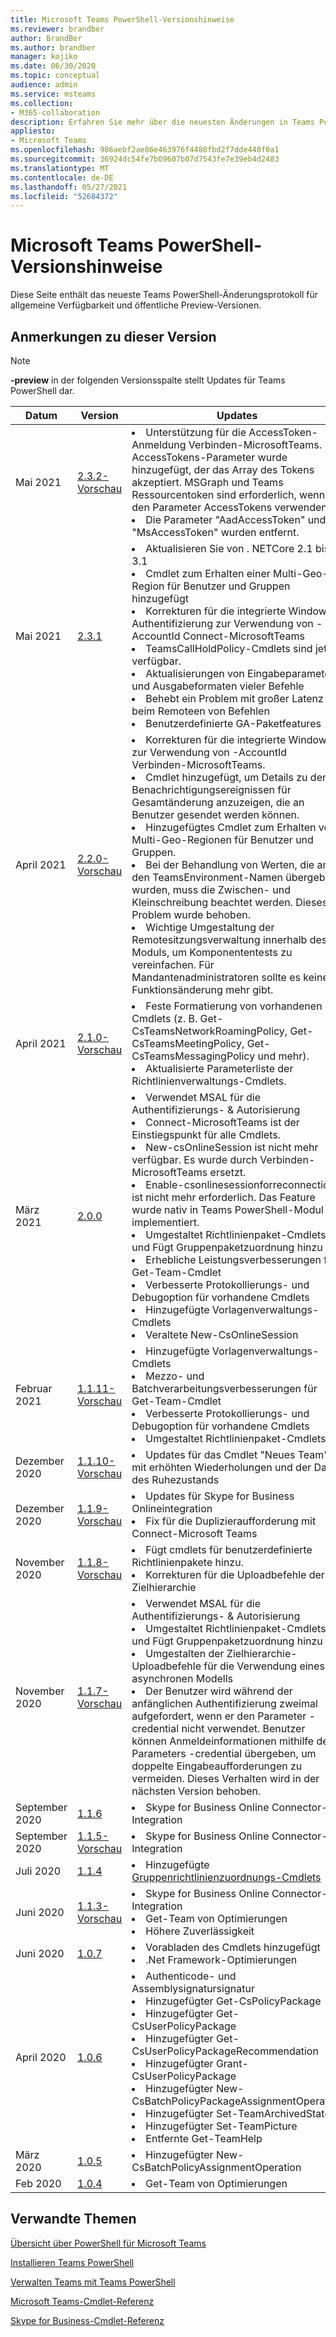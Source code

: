 ```yaml
---
title: Microsoft Teams PowerShell-Versionshinweise
ms.reviewer: brandber
author: BrandBer
ms.author: brandber
manager: kojiko
ms.date: 06/30/2020
ms.topic: conceptual
audience: admin
ms.service: msteams
ms.collection:
- M365-collaboration
description: Erfahren Sie mehr über die neuesten Änderungen in Teams PowerShell.
appliesto:
- Microsoft Teams
ms.openlocfilehash: 986aebf2ae86e463976f4480fbd2f7dde440f0a1
ms.sourcegitcommit: 36924dc54fe7b09607b07d7543fe7e39eb4d2483
ms.translationtype: MT
ms.contentlocale: de-DE
ms.lasthandoff: 05/27/2021
ms.locfileid: "52684372"
---
```

# <a name="microsoft-teams-powershell-release-notes"></a>Microsoft Teams PowerShell-Versionshinweise

Diese Seite enthält das neueste Teams PowerShell-Änderungsprotokoll für allgemeine Verfügbarkeit und öffentliche Preview-Versionen.

## <a name="release-notes"></a>Anmerkungen zu dieser Version

> [!NOTE]
> **-preview** in der folgenden Versionsspalte stellt Updates für Teams PowerShell dar.

| Datum | Version | Updates |
|------- | -------------------- | ------------------------------ |
| Mai 2021 | [2.3.2-Vorschau](https://www.powershellgallery.com/packages/MicrosoftTeams/2.3.2-preview) |<li>Unterstützung für die AccessToken-Anmeldung Verbinden-MicrosoftTeams. -AccessTokens-Parameter wurde hinzugefügt, der das Array des Tokens akzeptiert. MSGraph und Teams Ressourcentoken sind erforderlich, wenn sie den Parameter AccessTokens verwenden.</li><li>Die Parameter "AadAccessToken" und "MsAccessToken" wurden entfernt.</li>|
| Mai 2021 | [2.3.1](https://www.powershellgallery.com/packages/MicrosoftTeams/2.3.1) |<li>Aktualisieren Sie von . NETCore 2.1 bis 3.1</li><li>Cmdlet zum Erhalten einer Multi-Geo-Region für Benutzer und Gruppen hinzugefügt</li><li>Korrekturen für die integrierte Windows-Authentifizierung zur Verwendung von -AccountId Connect-MicrosoftTeams</li><li>TeamsCallHoldPolicy-Cmdlets sind jetzt verfügbar.</li><li>Aktualisierungen von Eingabeparametern und Ausgabeformaten vieler Befehle</li><li>Behebt ein Problem mit großer Latenz beim Remoteen von Befehlen</li><li>Benutzerdefinierte GA-Paketfeatures</li>|
| April 2021 | [2.2.0-Vorschau](https://www.powershellgallery.com/packages/MicrosoftTeams/2.2.0-preview) | <li>Korrekturen für die integrierte Windows zur Verwendung von -AccountId Verbinden-MicrosoftTeams.</li><li>Cmdlet hinzugefügt, um Details zu den Benachrichtigungsereignissen für Gesamtänderung anzuzeigen, die an Benutzer gesendet werden können.</li><li>Hinzugefügtes Cmdlet zum Erhalten von Multi-Geo-Regionen für Benutzer und Gruppen.</li><li>Bei der Behandlung von Werten, die an den TeamsEnvironment-Namen übergeben wurden, muss die Zwischen- und Kleinschreibung beachtet werden. Dieses Problem wurde behoben.</li><li>Wichtige Umgestaltung der Remotesitzungsverwaltung innerhalb des Moduls, um Komponententests zu vereinfachen. Für Mandantenadministratoren sollte es keine Funktionsänderung mehr gibt.</li>|
| April 2021 | [2.1.0-Vorschau](https://www.powershellgallery.com/packages/MicrosoftTeams/2.1.0-preview) | <li>Feste Formatierung von vorhandenen Cmdlets (z. B. Get-CsTeamsNetworkRoamingPolicy, Get-CsTeamsMeetingPolicy, Get-CsTeamsMessagingPolicy und mehr).</li><li>Aktualisierte Parameterliste der Richtlinienverwaltungs-Cmdlets.</li>|
| März 2021 | [2.0.0](https://www.powershellgallery.com/packages/MicrosoftTeams/2.0.0) | <li>Verwendet MSAL für die Authentifizierungs- & Autorisierung</li> <li>Connect-MicrosoftTeams ist der Einstiegspunkt für alle Cmdlets.</li><li>New-csOnlineSession ist nicht mehr verfügbar. Es wurde durch Verbinden-MicrosoftTeams ersetzt.</li><li>Enable-csonlinesessionforreconnection ist nicht mehr erforderlich. Das Feature wurde nativ in Teams PowerShell-Modul implementiert.</li> <li>Umgestaltet Richtlinienpaket-Cmdlets und Fügt Gruppenpaketzuordnung hinzu</li><li>Erhebliche Leistungsverbesserungen für Get-Team-Cmdlet</li> <li>Verbesserte Protokollierungs- und Debugoption für vorhandene Cmdlets </li> <li>Hinzugefügte Vorlagenverwaltungs-Cmdlets</li> <li>Veraltete New-CsOnlineSession</li>|
| Februar 2021 | [1.1.11-Vorschau](https://www.powershellgallery.com/packages/MicrosoftTeams/1.1.11-preview) | <li>Hinzugefügte Vorlagenverwaltungs-Cmdlets</li><li>Mezzo- und Batchverarbeitungsverbesserungen für Get-Team-Cmdlet</li> <li>Verbesserte Protokollierungs- und Debugoption für vorhandene Cmdlets </li> <li>Umgestaltet Richtlinienpaket-Cmdlets</li>|
| Dezember 2020 | [1.1.10-Vorschau](https://www.powershellgallery.com/packages/MicrosoftTeams/1.1.10-preview) | <li>Updates für das Cmdlet "Neues Team" mit erhöhten Wiederholungen und der Dauer des Ruhezustands</li>|
| Dezember 2020 | [1.1.9-Vorschau](https://www.powershellgallery.com/packages/MicrosoftTeams/1.1.9-preview) | <li>Updates für Skype for Business Onlineintegration</li><li>Fix für die Duplizieraufforderung mit Connect-Microsoft Teams</li>|
| November 2020 | [1.1.8-Vorschau](https://www.powershellgallery.com/packages/MicrosoftTeams/1.1.8-preview) | <li>Fügt cmdlets für benutzerdefinierte Richtlinienpakete hinzu.</li><li>Korrekturen für die Uploadbefehle der Zielhierarchie</li>|
| November 2020 | [1.1.7-Vorschau](https://www.powershellgallery.com/packages/MicrosoftTeams/1.1.7-preview) | <li>Verwendet MSAL für die Authentifizierungs- & Autorisierung</li><li>Umgestaltet Richtlinienpaket-Cmdlets und Fügt Gruppenpaketzuordnung hinzu</li><li>Umgestalten der Zielhierarchie-Uploadbefehle für die Verwendung eines asynchronen Modells</li> <li>Der Benutzer wird während der anfänglichen Authentifizierung zweimal aufgefordert, wenn er den Parameter -credential nicht verwendet. Benutzer können Anmeldeinformationen mithilfe des Parameters -credential übergeben, um doppelte Eingabeaufforderungen zu vermeiden. Dieses Verhalten wird in der nächsten Version behoben.</li> |
| September 2020 | [1.1.6](https://www.powershellgallery.com/packages/MicrosoftTeams/1.1.6) | <li>Skype for Business Online Connector-Integration</li> |
| September 2020 | [1.1.5-Vorschau](https://www.powershellgallery.com/packages/MicrosoftTeams/1.1.5-preview) | <li>Skype for Business Online Connector-Integration</li> |
| Juli 2020 | [1.1.4](https://www.powershellgallery.com/packages/MicrosoftTeams/1.1.4) | <li>Hinzugefügte [Gruppenrichtlinienzuordnungs-Cmdlets](./assign-policies.md#assign-a-policy-to-a-group)</li> |
| Juni 2020 | [1.1.3-Vorschau](https://www.powershellgallery.com/packages/MicrosoftTeams/1.1.3-preview) | <li>Skype for Business Online Connector-Integration<li>Get-Team von Optimierungen<li>Höhere Zuverlässigkeit</li> |
| Juni 2020 | [1.0.7](https://www.powershellgallery.com/packages/MicrosoftTeams/1.0.7) | <li>Vorabladen des Cmdlets hinzugefügt<li>.Net Framework-Optimierungen</li>   |
| April 2020 | [1.0.6](https://www.powershellgallery.com/packages/MicrosoftTeams/1.0.6) | <li>Authenticode- und Assemblysignatursignatur<li>Hinzugefügter Get-CsPolicyPackage<li>Hinzugefügter Get-CsUserPolicyPackage<li>Hinzugefügter Get-CsUserPolicyPackageRecommendation<li>Hinzugefügter Grant-CsUserPolicyPackage<li>Hinzugefügter New-CsBatchPolicyPackageAssignmentOperation<li>Hinzugefügter Set-TeamArchivedState<li>Hinzugefügter Set-TeamPicture<li>Entfernte Get-TeamHelp</li>  |
| März 2020 | [1.0.5](https://www.powershellgallery.com/packages/MicrosoftTeams/1.0.5) |<li>Hinzugefügter New-CsBatchPolicyAssignmentOperation</li> |
| Feb 2020 | [1.0.4](https://www.powershellgallery.com/packages/MicrosoftTeams/1.0.4) | <li>Get-Team von Optimierungen</li>  |

## <a name="related-topics"></a>Verwandte Themen

[Übersicht über PowerShell für Microsoft Teams](teams-powershell-overview.md)

[Installieren Teams PowerShell](teams-powershell-install.md)

[Verwalten Teams mit Teams PowerShell](teams-powershell-managing-teams.md)

[Microsoft Teams-Cmdlet-Referenz](/powershell/teams/?view=teams-ps)

[Skype for Business-Cmdlet-Referenz](/powershell/skype/intro?view=skype-ps)
